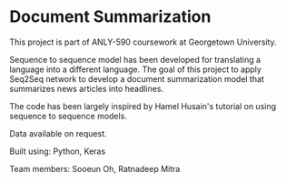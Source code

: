 # Document Summarization

This project is part of ANLY-590 coursework at Georgetown University.

Sequence to sequence model has been developed for translating a language into a different language. The goal of this project to apply Seq2Seq network to develop a document summarization model that summarizes news articles into headlines.

The code has been largely inspired by Hamel Husain's tutorial on using sequence to sequence models.

Data available on request.

Built using: Python, Keras

Team members: Sooeun Oh, Ratnadeep Mitra
